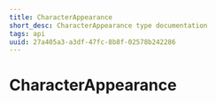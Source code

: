 ```yaml
---
title: CharacterAppearance
short_desc: CharacterAppearance type documentation
tags: api
uuid: 27a405a3-a3df-47fc-8b8f-02578b242286
---
```


# CharacterAppearance

